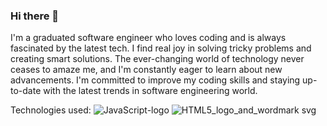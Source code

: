 ### Hi there 👋

I'm a graduated software engineer who loves coding and is always fascinated by the latest tech. I find real joy in solving tricky problems and creating smart solutions. The ever-changing world of technology never ceases to amaze me, and I'm constantly eager to learn about new advancements. I'm committed to improve my coding skills and staying up-to-date with the latest trends in software engineering world.

Technologies used:
![JavaScript-logo](https://github.com/velivasakis/velivasakis/assets/95940577/a8791df0-1fec-4eb1-bfba-32af8bdabf22) ![HTML5_logo_and_wordmark svg](https://github.com/velivasakis/velivasakis/assets/95940577/3b28db4d-bf22-4a97-86d8-1210d9b364b7)
<!--
**Velis1/velis1** is a ✨ _special_ ✨ repository because its `README.md` (this file) appears on your GitHub profile.

Here are some ideas to get you started:

- 🔭 I’m currently working on ...
- 🌱 I’m currently learning ...
- 👯 I’m looking to collaborate on ...
- 🤔 I’m looking for help with ...
- 💬 Ask me about ...
- 📫 How to reach me: ...
- 😄 Pronouns: ...
- ⚡ Fun fact: ...
-->

